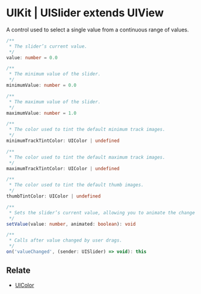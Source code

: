 # UIKit | UISlider extends UIView

A control used to select a single value from a continuous range of values.

```typescript
/**
 * The slider’s current value.
 */
value: number = 0.0

/**
 * The minimum value of the slider.
 */
minimumValue: number = 0.0

/**
 * The maximum value of the slider.
 */
maximumValue: number = 1.0

/**
 * The color used to tint the default minimum track images.
 */
minimumTrackTintColor: UIColor | undefined

/**
 * The color used to tint the default maximum track images.
 */
maximumTrackTintColor: UIColor | undefined

/**
 * The color used to tint the default thumb images.
 */
thumbTintColor: UIColor | undefined

/**
 * Sets the slider’s current value, allowing you to animate the change visually.
 */
setValue(value: number, animated: boolean): void

/**
 * Calls after value changed by user drags.
 */
on('valueChanged', (sender: UISlider) => void): this
```

## Relate

* [UIColor](UIColor.md)